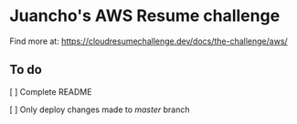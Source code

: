 # Juancho's AWS Resume challenge

Find more at: https://cloudresumechallenge.dev/docs/the-challenge/aws/

## To do

[ ] Complete README

[ ] Only deploy changes made to *master* branch
